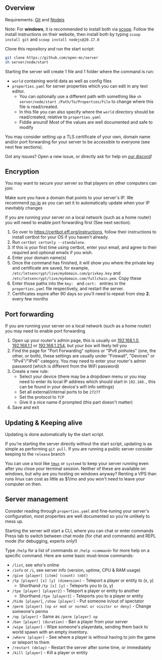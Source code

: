 ## Overview

Requirements: [Git](https://git-scm.com/downloads) and [Nodejs](https://nodejs.org/en/download)

Note: For **windows**, it is recommended to install both via [scoop](https://scoop.sh). Follow the install instructions on their website, then install both by typing `scoop install git` and `scoop install nodejs@20.17.0`

Clone this repository and run the start script:
```sh
git clone https://github.com/open-mc/server
sh server/node/start
```

Starting the server will create 1 file and 1 folder where the command is run:
- `world` containing world data as well as config files
- `properties.yaml` for server properties which you can edit in any text editor.
	- You can optionally use a different path with something like `sh server/node/start /Path/To/Properties/File` to change where this file is read/created.
	- In this file you can also specify where the `world` directory should be read/created, relative to `properties.yaml`
	- Fiddle around! Most of the values are well documented and safe to modify

You may consider setting up a TLS certificate of your own, domain name and/or port forwarding for your server to be accessible to everyone (see next few sections).

Got any issues? Open a new issue, or directly ask for help on [our discord](https://discord.gg/mqQwHNTncV)!

## Encryption

You may want to secure your server so that players on other computers can join:

Make sure you have a domain that points to your server's IP. We recommend [no-ip](https://ddns.net) as you can set it to automatically update when your IP inevitably changes

If you are running your server on a local network (such as a home router) you will need to enable port forwarding first (See next section).

1. Go over to https://certbot.eff.org/instructions, follow their instructions to install certbot for your OS if you haven't already.
2. Run `certbot certonly --standalone`.
3. If this is your first time using certbot, enter your email, and agree to their required and optional emails if you wish.
4. Enter your domain name(s)
5. Once the command has finished, it will show you where the private key and certificate are saved, for example, `/etc/letsencrypt/live/mydomain.com/privkey.key` and `/etc/letsencrypt/live/mydomain.com/fullchain.pem`. Copy these
6. Enter those paths into the `key: ` and `cert: ` entries in the `properties.yaml` file respectively, and restart the server.
7. Certificates expire after 90 days so you'll need to repeat from step **2.** every few months

## Port forwarding

If you are running your server on a local network (such as a home router) you may need to enable port forwarding

1. Open up your router's admin page, this is usually on [192.168.1.0](http://192.168.1.0), [192.168.1.1](http://192.168.1.1) or [192.168.1.254](http://192.168.1.254), but your box will likely tell you
2. Find the page for "Port Forwarding" options or "IPv6 pinholes" (one, the other, or both), these settings are usually under "Firewall", "Devices" or "IPv4"/"IPv6" category. You may need to enter your router's admin password (which is different from the WiFi password)
3. Create a new rule:
	- Select your device (there may be a dropdown menu or you may need to enter its local IP address which should start in `192.168.`, this can be found in your device's wifi info settings)
	- Set all external/internal ports to be `27277`
	- Set the protocol to `TCP`
	- Give it a nice name if prompted (this part doesn't matter)
4. Save and exit

## Updating & Keeping alive

Updating is done automatically by the start script.

If you're starting the server directly without the start script, updating is as simple as performing `git pull`. If you are running a public server consider keeping to the `release` branch

You can use a tool like [`tmux`](https://linuxize.com/post/getting-started-with-tmux/) or `systemd` to keep your server running even after you close your terminal session. Neither of these are available on windows, but why are you hosting on windows anyway? Renting a VPS than runs linux can cost as little as $1/mo and you won't need to leave your computer on then.

## Server management

Consider reading through `properties.yaml` and fine-tuning your server's configuration, most properties are well documented so you're unlikely to mess up.

Starting the server will start a CLI, where you can chat or enter commands
Press tab to switch between chat mode (for chat and commands) and REPL mode (for debugging, experts only!)

Type `/help` for a list of commands or `/help <command>` for more help on a specific command. Here are some basic must-know commands:
- `/list`, see who's online
- `/info` or `/i`, see server info (version, uptime, CPU & RAM usage)
- `/give [player] [item] (count) (nbt)`
- `/tp [player] [x] [y] (dimension)` - Teleport a player or entity to (x, y)
	- Shorthand `/tp [x] [y]` - Teleports you to (x, y)
- `/tpe [player] [player2]` - Teleport a player or entity to another
	- Shorthand `/tpe [player2]` - Teleports you to a player or entity
- `/hide [player]`, `/show [player]` - Put someone in/out of spectator
- `/perm [player] [op or mod or normal or visitor or deny]` - Change someone's perms
- `/op [player]` - Same as `/perm [player] op`
- `/ban [player] (duration)` - Ban a player from your server
- `/wipe [player]` - Wipe someone's playerdata, sending them back to world spawn with an empty inventory.
- `/where [player]` - See where a player is without having to join the game or teleport to them
- `/restart (delay)` - Restart the server after some time, or immediately
- `/kill [player]` - Kill a player or entity